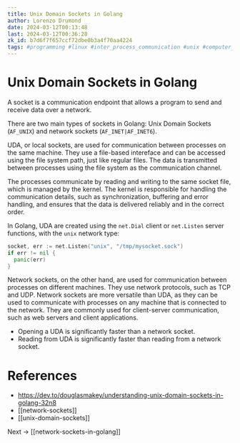 ```yaml
---
title: Unix Domain Sockets in Golang
author: Lorenzo Drumond
date: 2024-03-12T00:13:48
last: 2024-03-12T00:36:28
zk_id: b7d6f7f657ccf72dbe0b3a4f70aa4224
tags: #programming #linux #inter_process_communication #unix #computer_science #socket #golang
---
```



# Unix Domain Sockets in Golang

A socket is a communication endpoint that allows a program to send and receive data over a network.

There are two main types of sockets in Golang: Unix Domain Sockets (`AF_UNIX`) and network sockets (`AF_INET|AF_INET6`).

UDA, or local sockets, are used for communication between processes on the same machine. They use a file-based intereface and can be accessed using the file system path, just like regular files. The data is transmitted between processes using the file system as the communication channel.

The processes communicate by reading and writing to the same socket file, which is managed by the kernel. The kernel is responsible for handling the communication details, such as synchronization, buffering and error handling, and ensures that the data is delivered reliably and in the correct order.

In Golang, UDA are created using the `net.Dial` client or `net.Listen` server functions, with the `unix` network type:

```go
socket, err := net.Listen("unix", "/tmp/mysocket.sock")
if err != nil {
  panic(err)
}
```

Network sockets, on the other hand, are used for communication between processes on different machines. They use network protocols, such as TCP and UDP. Network sockets are more versatile than UDA, as they can be used to communicate with processes on any machine that is connected to the network. They are commonly used for client-server communication, such as web servers and client applications.

- Opening a UDA is significantly faster than a network socket.
- Reading from UDA is significantly faster than reading from a network socket.


# References
- https://dev.to/douglasmakey/understanding-unix-domain-sockets-in-golang-32n8
- [[network-sockets]]
- [[unix-domain-sockets]]

Next -> [[network-sockets-in-golang]]
